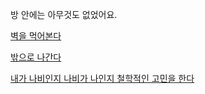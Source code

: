 방 안에는 아무것도 없었어요.

[벽을 먹어본다](../eating-walls/eating-marshmallows.md)

[밖으로 나간다](../explore-outside/explore-outside.md)

[내가 나비인지 나비가 나인지 철학적인 고민을 한다](../philosophy/philosophy.md)